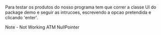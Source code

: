 Para testar os produtos do nosso programa tem que correr a classe UI do package demo e seguir as intrucoes, escrevendo a opcao pretendida e clicando 'enter'.

Note - Not Working ATM NullPointer